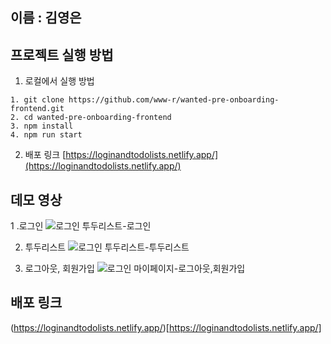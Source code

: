 
## 이름 : 김영은 

## 프로젝트 실행 방법

1. 로컬에서 실행 방법
```
1. git clone https://github.com/www-r/wanted-pre-onboarding-frontend.git
2. cd wanted-pre-onboarding-frontend
3. npm install
4. npm run start
```
2. 배포 링크 
[https://loginandtodolists.netlify.app/](https://loginandtodolists.netlify.app/)

## 데모 영상 
1 .로그인
![로그인 투두리스트-로그인](https://github.com/www-r/wanted-pre-onboarding-frontend/assets/117294002/5c32761e-fb7e-40fd-b5fb-66110381f1ec)

2. 투두리스트 
![로그인 투두리스트-투두리스트](https://github.com/www-r/wanted-pre-onboarding-frontend/assets/117294002/5f681208-c559-45ce-94f9-77308d53e145)

3. 로그아웃, 회원가입
![로그인 마이페이지-로그아웃,회원가입](https://github.com/www-r/wanted-pre-onboarding-frontend/assets/117294002/718f4af0-8892-4f70-a255-66b0de2e1bd5)

## 배포 링크 
(https://loginandtodolists.netlify.app/)[https://loginandtodolists.netlify.app/]
